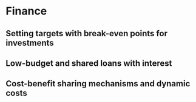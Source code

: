 # Finance
## Setting targets with break-even points for investments
## Low-budget and shared loans with interest
## Cost-benefit sharing mechanisms and dynamic costs


